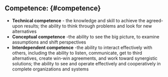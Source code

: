 ## Competence: {#competence}

*   **Technical competence** - the knowledge and skill to achieve the agreed-upon results; the ability to think through problems and look for new alternatives
*   **Conceptual competence** -the ability to see the big picture, to examine assumptions and shift perspectives
*   **Interdependent competence** -the ability to interact effectively with others, including the ability to listen, communicate, get to third alternatives, create win-win agreements, and work toward synergistic solutions; the ability to see and operate effectively and cooperatively in complete organizations and systems